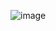 ![image](https://github.com/Boahan/car-share/assets/111555189/a3ed0b07-0f7a-4e13-afab-378610fc3c40)
